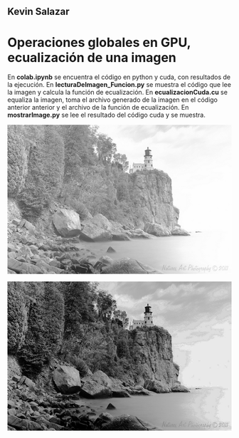 ## Kevin Salazar

# Operaciones globales en GPU, ecualización de una imagen

En **colab.ipynb** se encuentra el código en python y cuda, con resultados de la ejecución.
En **lecturaDeImagen_Funcion.py** se muestra el código que lee la imagen y calcula la función de ecualización.
En **ecualizacionCuda.cu** se equaliza la imagen, toma el archivo generado de la imagen en el código anterior anterior y el archivo de la función de ecualización.
En **mostrarImage.py** se lee el resultado del código cuda y se muestra.

![](https://raw.githubusercontent.com/FranklinCncr/TopicosEnComputacionGraficaGrupo/master/4%20Operaciones%20globales%20en%20GPU/Ecualizacion%20de%20una%20imagen/resultados/img.jpg)

![](https://raw.githubusercontent.com/FranklinCncr/TopicosEnComputacionGraficaGrupo/master/4%20Operaciones%20globales%20en%20GPU/Ecualizacion%20de%20una%20imagen/resultados/imgEcualizada.jpg)

